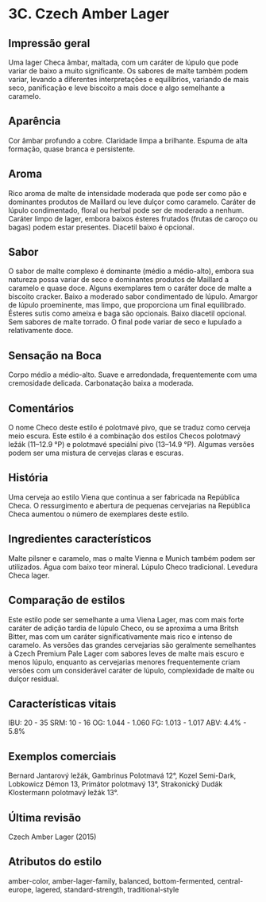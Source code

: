 # 3C. Czech Amber Lager

## Impressão geral

Uma lager Checa âmbar, maltada, com um caráter de lúpulo que pode variar de baixo a muito significante. Os sabores de malte também podem variar, levando a diferentes interpretações e equilíbrios, variando de mais seco, panificação e leve biscoito a mais doce e algo semelhante a caramelo.

## Aparência

Cor âmbar profundo a cobre. Claridade limpa a brilhante. Espuma de alta formação, quase branca e persistente.

## Aroma

Rico aroma de malte de intensidade moderada que pode ser como pão e dominantes produtos de Maillard ou leve dulçor como caramelo. Caráter de lúpulo condimentado, floral ou herbal pode ser de moderado a nenhum. Caráter limpo de lager, embora baixos ésteres frutados (frutas de caroço ou bagas) podem estar presentes. Diacetil baixo é opcional.

## Sabor

O sabor de malte complexo é dominante (médio a médio-alto), embora sua natureza possa variar de seco e dominantes produtos de Maillard a caramelo e quase doce. Alguns exemplares tem o caráter doce de malte a biscoito cracker. Baixo a moderado sabor condimentado de lúpulo. Amargor de lúpulo proeminente, mas limpo, que proporciona um final equilibrado. Ésteres sutis como ameixa e baga são opcionais. Baixo diacetil opcional. Sem sabores de malte torrado. O final pode variar de seco e lupulado a relativamente doce.

## Sensação na Boca

Corpo médio a médio-alto. Suave e arredondada, frequentemente com uma cremosidade delicada. Carbonatação baixa a moderada.

## Comentários

O nome Checo deste estilo é polotmavé pivo, que se traduz como cerveja meio escura. Este estilo é a combinação dos estilos Checos polotmavý ležák (11–12.9 °P) e polotmavé speciální pivo (13–14.9 °P). Algumas versões podem ser uma mistura de cervejas claras e escuras.

## História

Uma cerveja ao estilo Viena que continua a ser fabricada na República Checa. O ressurgimento e abertura de pequenas cervejarias na República Checa aumentou o número de exemplares deste estilo.

## Ingredientes característicos

Malte pilsner e caramelo, mas o malte Vienna e Munich também podem ser utilizados. Água com baixo teor mineral. Lúpulo Checo tradicional. Levedura Checa lager.

## Comparação de estilos
Este estilo pode ser semelhante a uma Viena Lager, mas com mais forte caráter de adição tardia de lúpulo Checo, ou se aproxima a uma Britsh Bitter, mas com um caráter significativamente mais rico e intenso de caramelo. As versões das grandes cervejarias são geralmente semelhantes à Czech Premium Pale Lager com sabores leves de malte mais escuro e menos lúpulo, enquanto as cervejarias menores frequentemente criam versões com um considerável caráter de lúpulo, complexidade de malte ou dulçor residual.

## Características vitais

IBU: 20 - 35
SRM: 10 - 16
OG: 1.044 - 1.060
FG: 1.013 - 1.017
ABV: 4.4% - 5.8%

## Exemplos comerciais

Bernard Jantarový ležák, Gambrinus Polotmavá 12°, Kozel Semi-Dark, Lobkowicz Démon 13, Primátor polotmavý 13°, Strakonický Dudák Klostermann polotmavý ležák 13°.

## Última revisão

Czech Amber Lager (2015)

## Atributos do estilo

amber-color, amber-lager-family, balanced, bottom-fermented, central-europe, lagered, standard-strength, traditional-style

